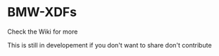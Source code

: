 # BMW-XDFs

Check the Wiki for more


This is still in developement if you don't want to share don't contribute 
